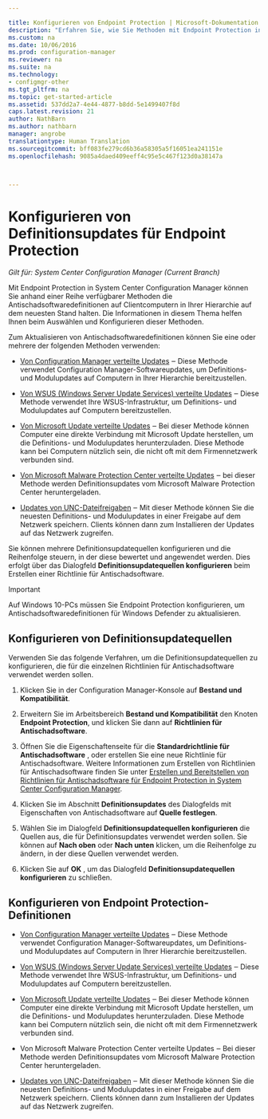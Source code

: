 ```yaml
---

title: Konfigurieren von Endpoint Protection | Microsoft-Dokumentation
description: "Erfahren Sie, wie Sie Methoden mit Endpoint Protection in System Center Configuration Manager auswählen und konfigurieren, um Antischadsoftwaredefinitionen auf den Clientcomputern auf dem neuesten Stand zu halten."
ms.custom: na
ms.date: 10/06/2016
ms.prod: configuration-manager
ms.reviewer: na
ms.suite: na
ms.technology:
- configmgr-other
ms.tgt_pltfrm: na
ms.topic: get-started-article
ms.assetid: 537dd2a7-4e44-4877-b8dd-5e1499407f8d
caps.latest.revision: 21
author: NathBarn
ms.author: nathbarn
manager: angrobe
translationtype: Human Translation
ms.sourcegitcommit: bff083fe279cd6b36a58305a5f16051ea241151e
ms.openlocfilehash: 9085a4daed409eeff4c95e5c467f123d0a38147a



---
```


#  <a name="configure-definition-updates-for-endpoint-protection"></a>Konfigurieren von Definitionsupdates für Endpoint Protection  

*Gilt für: System Center Configuration Manager (Current Branch)*

 Mit Endpoint Protection in System Center Configuration Manager können Sie anhand einer Reihe verfügbarer Methoden die Antischadsoftwaredefinitionen auf Clientcomputern in Ihrer Hierarchie auf dem neuesten Stand halten. Die Informationen in diesem Thema helfen Ihnen beim Auswählen und Konfigurieren dieser Methoden.

 Zum Aktualisieren von Antischadsoftwaredefinitionen können Sie eine oder mehrere der folgenden Methoden verwenden:

-   [Von Configuration Manager verteilte Updates](endpoint-definitions-configmgr.md) ‒ Diese Methode verwendet Configuration Manager-Softwareupdates, um Definitions- und Modulupdates auf Computern in Ihrer Hierarchie bereitzustellen.

-   [Von WSUS (Windows Server Update Services) verteilte Updates](endpoint-definitions-wsus.md) ‒ Diese Methode verwendet Ihre WSUS-Infrastruktur, um Definitions- und Modulupdates auf Computern bereitzustellen.

-   [Von Microsoft Update verteilte Updates](endpoint-definitions-microsoft-updates.md) ‒ Bei dieser Methode können Computer eine direkte Verbindung mit Microsoft Update herstellen, um die Definitions- und Modulupdates herunterzuladen. Diese Methode kann bei Computern nützlich sein, die nicht oft mit dem Firmennetzwerk verbunden sind.

-   [Von Microsoft Malware Protection Center verteilte Updates](endpoint-definitions-protection-center.md) ‒ bei dieser Methode werden Definitionsupdates vom Microsoft Malware Protection Center heruntergeladen.

-   [Updates von UNC-Dateifreigaben](endpoint-definitions-network.md) ‒ Mit dieser Methode können Sie die neuesten Definitions- und Modulupdates in einer Freigabe auf dem Netzwerk speichern. Clients können dann zum Installieren der Updates auf das Netzwerk zugreifen.

 Sie können mehrere Definitionsupdatequellen konfigurieren und die Reihenfolge steuern, in der diese bewertet und angewendet werden. Dies erfolgt über das Dialogfeld **Definitionsupdatequellen konfigurieren** beim Erstellen einer Richtlinie für Antischadsoftware.

> [!IMPORTANT]
>  Auf Windows 10-PCs müssen Sie Endpoint Protection konfigurieren, um Antischadsoftwaredefinitionen für Windows Defender zu aktualisieren.

## <a name="how-to-configure-definition-update-sources"></a>Konfigurieren von Definitionsupdatequellen
 Verwenden Sie das folgende Verfahren, um die Definitionsupdatequellen zu konfigurieren, die für die einzelnen Richtlinien für Antischadsoftware verwendet werden sollen.

1.  Klicken Sie in der Configuration Manager-Konsole auf **Bestand und Kompatibilität**.

2.  Erweitern Sie im Arbeitsbereich **Bestand und Kompatibilität** den Knoten **Endpoint Protection**, und klicken Sie dann auf **Richtlinien für Antischadsoftware**.

3.  Öffnen Sie die Eigenschaftenseite für die **Standardrichtlinie für Antischadsoftware** , oder erstellen Sie eine neue Richtlinie für Antischadsoftware. Weitere Informationen zum Erstellen von Richtlinien für Antischadsoftware finden Sie unter [Erstellen und Bereitstellen von Richtlinien für Antischadsoftware für Endpoint Protection in System Center Configuration Manager](endpoint-antimalware-policies.md).

4.  Klicken Sie im Abschnitt **Definitionsupdates** des Dialogfelds mit Eigenschaften von Antischadsoftware auf **Quelle festlegen**.

5.  Wählen Sie im Dialogfeld **Definitionsupdatequellen konfigurieren** die Quellen aus, die für Definitionsupdates verwendet werden sollen. Sie können auf **Nach oben** oder **Nach unten** klicken, um die Reihenfolge zu ändern, in der diese Quellen verwendet werden.

6.  Klicken Sie auf **OK** , um das Dialogfeld **Definitionsupdatequellen konfigurieren** zu schließen.

## <a name="configure-endpoint-protection-definitions"></a>Konfigurieren von Endpoint Protection-Definitionen

-   [Von Configuration Manager verteilte Updates](endpoint-definitions-configmgr.md) ‒ Diese Methode verwendet Configuration Manager-Softwareupdates, um Definitions- und Modulupdates auf Computern in Ihrer Hierarchie bereitzustellen.

-   [Von WSUS (Windows Server Update Services) verteilte Updates](endpoint-definitions-wsus.md) ‒ Diese Methode verwendet Ihre WSUS-Infrastruktur, um Definitions- und Modulupdates auf Computern bereitzustellen.

-   [Von Microsoft Update verteilte Updates](endpoint-definitions-microsoft-updates.md) ‒ Bei dieser Methode können Computer eine direkte Verbindung mit Microsoft Update herstellen, um die Definitions- und Modulupdates herunterzuladen. Diese Methode kann bei Computern nützlich sein, die nicht oft mit dem Firmennetzwerk verbunden sind.

-   Von Microsoft Malware Protection Center verteilte Updates ‒ Bei dieser Methode werden Definitionsupdates vom Microsoft Malware Protection Center heruntergeladen.

-   [Updates von UNC-Dateifreigaben](endpoint-definitions-network.md) ‒ Mit dieser Methode können Sie die neuesten Definitions- und Modulupdates in einer Freigabe auf dem Netzwerk speichern. Clients können dann zum Installieren der Updates auf das Netzwerk zugreifen.



<!--HONumber=Dec16_HO3-->


